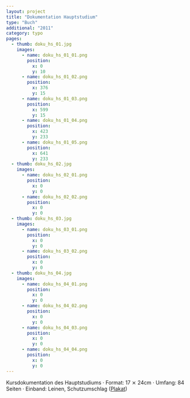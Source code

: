 ```yaml
---
layout: project
title: "Dokumentation Hauptstudium"
type: "Buch"
additional: "2011"
category: typo
pages:
  - thumb: doku_hs_01.jpg
    images:
      - name: doku_hs_01_01.png
        position:
          x: 0
          y: 10
      - name: doku_hs_01_02.png
        position:
          x: 376
          y: 15
      - name: doku_hs_01_03.png
        position:
          x: 599
          y: 15
      - name: doku_hs_01_04.png
        position:
          x: 423
          y: 233
      - name: doku_hs_01_05.png
        position:
          x: 641
          y: 233
  - thumb: doku_hs_02.jpg
    images:
      - name: doku_hs_02_01.png
        position:
          x: 0
          y: 0
      - name: doku_hs_02_02.png
        position:
          x: 0
          y: 0
  - thumb: doku_hs_03.jpg
    images:
      - name: doku_hs_03_01.png
        position:
          x: 0
          y: 0
      - name: doku_hs_03_02.png
        position:
          x: 0
          y: 0
  - thumb: doku_hs_04.jpg
    images:
      - name: doku_hs_04_01.png
        position:
          x: 0
          y: 0
      - name: doku_hs_04_02.png
        position:
          x: 0
          y: 0
      - name: doku_hs_04_03.png
        position:
          x: 0
          y: 0
      - name: doku_hs_04_04.png
        position:
          x: 0
          y: 0
---
```

Kursdokumentation des Hauptstudiums · Format: 17 ⨯ 24cm · Umfang: 84 Seiten · Einband: Leinen, Schutzumschlag ([Plakat](http://www.google.de))
